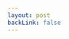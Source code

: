 ```yaml
---
layout: post
backLink: false
---
```


<div class="flex flex-col justify-center items-center bg-gray-900 text-gray-300 p-6 md:p-20 space-y-3">
  <div class="flex flex-col justify-evenly items-center space-x-6">
    <div id="sketch-holder" />
  </div>
</div>
<script src="{{ "/assets/sketch.js" | relative_url }}"></script>
